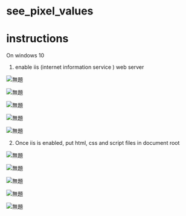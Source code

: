 # see_pixel_values

# instructions

On windows 10

1. enable iis (internet information service ) web server

![無題](https://user-images.githubusercontent.com/56218301/143484778-de3d3c5e-6469-4eac-98e8-29061f7679b6.png)

![無題](https://user-images.githubusercontent.com/56218301/143484872-97a3d7d4-9168-48b5-9c11-9d18aab5298c.png)

![無題](https://user-images.githubusercontent.com/56218301/143484959-f4bfa3e4-aafd-4de0-95c8-b12a92fa6d3a.png)

![無題](https://user-images.githubusercontent.com/56218301/143485095-c84f6d4d-ab1f-44b5-900a-015265d36c65.png)

![無題](https://user-images.githubusercontent.com/56218301/143485252-b73010c1-af0a-45d0-aca3-8f1c4a7bdf5f.png)

2. Once iis is enabled, put html, css and script files in document root

![無題](https://user-images.githubusercontent.com/56218301/143485339-146297d0-cbf2-40d6-bbc8-093596660226.png)

![無題](https://user-images.githubusercontent.com/56218301/143485479-85d5b672-6640-45d8-9ee8-08667d0836c3.png)

![無題](https://user-images.githubusercontent.com/56218301/143485580-58fc556b-a25b-45d9-9365-904566abd43f.png)

![無題](https://user-images.githubusercontent.com/56218301/143485631-40f30d34-d069-4a2b-9f28-6e665ff2ac91.png)

![無題](https://user-images.githubusercontent.com/56218301/143485745-befe2f3a-f3a2-4bb8-90e7-4230ea6668f9.png)















